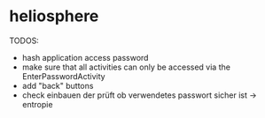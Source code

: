 # heliosphere

TODOS:
* hash application access password
* make sure that all activities can only be accessed via the EnterPasswordActivity
* add "back" buttons
* check einbauen der prüft ob verwendetes passwort sicher ist -> entropie
